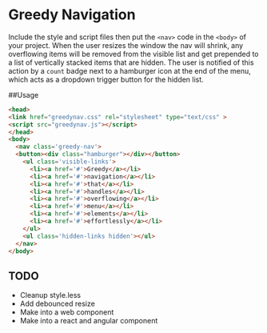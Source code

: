 # Greedy Navigation
Include the style and script files then put the `<nav>` code in the `<body>` of your project. When the user resizes the window the nav will shrink, any overflowing items will be removed from the visible list and get prepended to a list of vertically stacked items that are hidden. The user is notified of this action by a `count` badge next to a hamburger icon at the end of the menu, which acts as a dropdown trigger button for the hidden list.

##Usage

```html
<head>
<link href="greedynav.css" rel="stylesheet" type="text/css" >
<script src="greedynav.js"></script>
</head>
<body>
  <nav class='greedy-nav'>
  <button><div class="hamburger"></div></button>
    <ul class='visible-links'>
      <li><a href='#'>Greedy</a></li>
      <li><a href='#'>navigation</a></li>
      <li><a href='#'>that</a></li>
      <li><a href='#'>handles</a></li>
      <li><a href='#'>overflowing</a></li>
      <li><a href='#'>menu</a></li>
      <li><a href='#'>elements</a></li>
      <li><a href='#'>effortlessly</a></li>
    </ul>
    <ul class='hidden-links hidden'></ul>
  </nav>
</body>
```

## TODO

* Cleanup style.less
* Add debounced resize
* Make into a web component
* Make into a react and angular component

